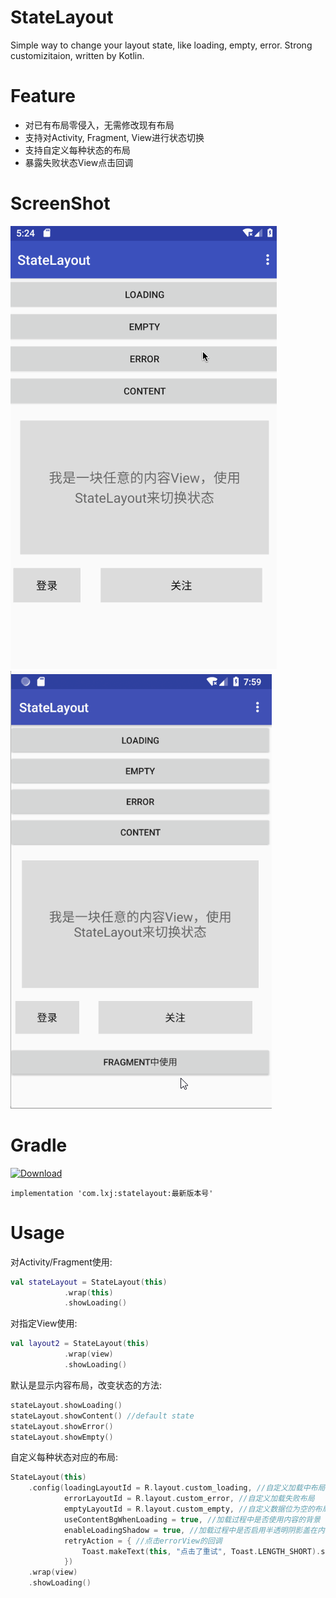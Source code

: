 # StateLayout
Simple way to change your layout state, like loading, empty, error. Strong customizitaion, written by Kotlin.


# Feature
- 对已有布局零侵入，无需修改现有布局
- 支持对Activity, Fragment, View进行状态切换
- 支持自定义每种状态的布局
- 暴露失败状态View点击回调

# ScreenShot
![StateLayout](/screenshot/preview.gif)
![StateLayout](/screenshot/fragment.gif)


# Gradle
[ ![Download](https://api.bintray.com/packages/li-xiaojun/jrepo/statelayout/images/download.svg) ](https://bintray.com/li-xiaojun/jrepo/statelayout/_latestVersion)
```
implementation 'com.lxj:statelayout:最新版本号'
```

# Usage
对Activity/Fragment使用:
```kotlin
val stateLayout = StateLayout(this)
            .wrap(this)
            .showLoading()
```

对指定View使用:
```kotlin
val layout2 = StateLayout(this)
            .wrap(view)
            .showLoading()
```

默认是显示内容布局，改变状态的方法:
```kotlin
stateLayout.showLoading()
stateLayout.showContent() //default state
stateLayout.showError()
stateLayout.showEmpty()
```

自定义每种状态对应的布局:
```kotlin
StateLayout(this)
    .config(loadingLayoutId = R.layout.custom_loading, //自定义加载中布局
            errorLayoutId = R.layout.custom_error, //自定义加载失败布局
            emptyLayoutId = R.layout.custom_empty, //自定义数据位为空的布局
            useContentBgWhenLoading = true, //加载过程中是否使用内容的背景
            enableLoadingShadow = true, //加载过程中是否启用半透明阴影盖在内容上面
            retryAction = { //点击errorView的回调
                Toast.makeText(this, "点击了重试", Toast.LENGTH_SHORT).show()
            })
    .wrap(view)
    .showLoading()
```

